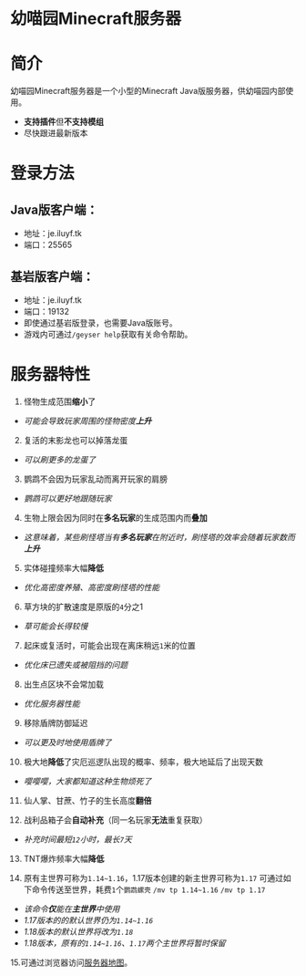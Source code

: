 幼喵园Minecraft服务器
=
# 简介
幼喵园Minecraft服务器是一个小型的Minecraft Java版服务器，供幼喵园内部使用。
* **支持插件**但**不支持模组**
* 尽快跟进最新版本
# 登录方法
## Java版客户端：
* 地址：je.iluyf.tk
* 端口：25565
## 基岩版客户端：
* 地址：je.iluyf.tk
* 端口：19132
* 即使通过基岩版登录，也需要Java版账号。
* 游戏内可通过`/geyser help`获取有关命令帮助。
# 服务器特性
1. 怪物生成范围**缩小**了
* *可能会导致玩家周围的怪物密度**上升***

2. 复活的末影龙也可以掉落龙蛋
* *可以刷更多的龙蛋了*

3. 鹦鹉不会因为玩家乱动而离开玩家的肩膀
* *鹦鹉可以更好地跟随玩家*

4. 生物上限会因为同时在**多名玩家**的生成范围内而**叠加**
* *这意味着，某些刷怪塔当有**多名玩家**在附近时，刷怪塔的效率会随着玩家数而**上升***

5. 实体碰撞频率大幅**降低**
* *优化高密度养殖、高密度刷怪塔的性能*

6. 草方块的扩散速度是原版的`4`分之1
* *草可能会长得较慢*

7. 起床或复活时，可能会出现在离床稍远`1`米的位置
* *优化床已遗失或被阻挡的问题*

8. 出生点区块不会常加载
* *优化服务器性能*

9. 移除盾牌防御延迟
* *可以更及时地使用盾牌了*

10. 极大地**降低**了灾厄巡逻队出现的概率、频率，极大地延后了出现天数
* *嘤嘤嘤，大家都知道这种生物烦死了*

11. 仙人掌、甘蔗、竹子的生长高度**翻倍**

12. 战利品箱子会**自动补充**（同一名玩家**无法**重复获取）
* *补充时间最短`12`小时，最长`7`天*

13. TNT爆炸频率大幅**降低**

14. 原有主世界可称为`1.14~1.16`，1.17版本创建的新主世界可称为`1.17`
可通过如下命令传送至世界，耗费`1`个`鹦鹉螺壳`
`/mv tp 1.14~1.16`
`/mv tp 1.17`
* *该命令**仅**能在**主世界**中使用*
* *1.17版本的的默认世界仍为`1.14~1.16`*
* *1.18版本的默认世界将改为`1.18`*
* *1.18版本，原有的`1.14~1.16`、`1.17`两个主世界将暂时保留*

15.可通过浏览器访问[服务器地图](http://je.iluyf.tk:25564/)。
